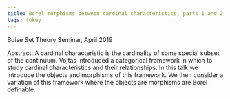 ```yaml
---
title: Borel morphisms between cardinal characteristics, parts 1 and 2
tags: tukey
---
```


Boise Set Theory Seminar, April 2019<!--more-->

Abstract: A cardinal characteristic is the cardinality of some special subset of the continuum. Vojtas introduced a categorical framework in which to study cardinal characteristics and their relationships. In this talk we introduce the objects and morphisms of this framework. We then consider a variation of this framework where the objects are morphisms are Borel definable.